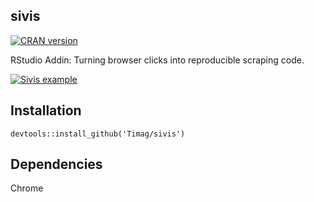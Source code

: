 ## sivis
[![CRAN version](http://www.r-pkg.org/badges/version/imageclipr)](https://cran.r-project.org/package=imageclipr)


RStudio Addin: Turning browser clicks into reproducible scraping code.

[![Sivis example](https://img.youtube.com/vi/tFZ3os-GoNA/0.jpg)](https://www.youtube.com/watch?v=tFZ3os-GoNA)


## Installation
`devtools::install_github('Timag/sivis')`

## Dependencies
Chrome
